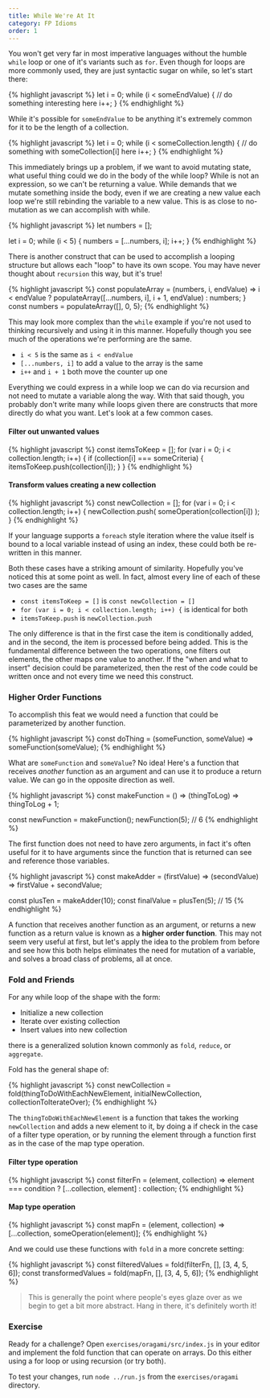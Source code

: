 ```yaml
---
title: While We're At It
category: FP Idioms
order: 1
---
```


You won't get very far in most imperative languages without the humble `while` loop or one of it's variants such as `for`. Even though for loops are more commonly used, they are just syntactic sugar on while, so let's start there:

{% highlight javascript %}
  let i = 0;
  while (i < someEndValue) {
    // do something interesting here
    i++;
  }
{% endhighlight %}

While it's possible for `someEndValue` to be anything it's extremely common for it to be the length of a collection.

{% highlight javascript %}
  let i = 0;
  while (i < someCollection.length) {
    // do something with someCollection[i] here
    i++;
  }
{% endhighlight %}

This immediately brings up a problem, if we want to avoid mutating state, what useful thing could we do in the body of the while loop? While is not an expression, so we can't be returning a value. While demands that we mutate something inside the body, even if we are creating a new value each loop we're still rebinding the variable to a new value. This is as close to no-mutation as we can accomplish with while.

{% highlight javascript %}
  let numbers = [];

  let i = 0;
  while (i < 5) {
    numbers = [...numbers, i];
    i++;
  }
{% endhighlight %}

There is another construct that can be used to accomplish a looping structure but allows each "loop" to have its own scope. You may have never thought about `recursion` this way, but it's true!

{% highlight javascript %}
  const populateArray = (numbers, i, endValue) =>
    i < endValue
      ? populateArray([...numbers, i], i + 1, endValue)
      : numbers;
  }
  const numbers = populateArray([], 0, 5);
{% endhighlight %}

This may look more complex than the `while` example if you're not used to thinking recursively and using it in this manner. Hopefully though you see much of the operations we're performing are the same.

- `i < 5` is the same as `i < endValue`
- `[...numbers, i]` to add a value to the array is the same
- `i++` and `i + 1` both move the counter up one

Everything we could express in a while loop we can do via recursion and not need to mutate a variable along the way. With that said though, you probably don't write many while loops given there are constructs that more directly do what you want. Let's look at a few common cases.

#### Filter out unwanted values

{% highlight javascript %}
  const itemsToKeep = [];
  for (var i = 0; i < collection.length; i++) {
    if (collection[i] === someCriteria) {
      itemsToKeep.push(collection[i]);
    }
  }
{% endhighlight %}

#### Transform values creating a new collection

{% highlight javascript %}
  const newCollection = [];
  for (var i = 0; i < collection.length; i++) {
    newCollection.push(
      someOperation(collection[i])
    );
  }
{% endhighlight %}

If your language supports a `foreach` style iteration where the value itself is bound to a local variable instead of using an index, these could both be re-written in this manner.

Both these cases have a striking amount of similarity. Hopefully you've noticed this at some point as well. In fact, almost every line of each of these two cases are the same

  - `const itemsToKeep = []` is `const newCollection = []`
  - `for (var i = 0; i < collection.length; i++) {` is identical for both
  - `itemsToKeep.push` is `newCollection.push`

The only difference is that in the first case the item is conditionally added, and in the second, the item is processed before being added. This is the fundamental difference between the two operations, one filters out elements, the other maps one value to another. If the "when and what to insert" decision could be parameterized, then the rest of the code could be written once and not every time we need this construct.

### Higher Order Functions

To accomplish this feat we would need a function that could be parameterized by another function.

{% highlight javascript %}
  const doThing = (someFunction, someValue) => someFunction(someValue);
{% endhighlight %}

What are `someFunction` and `someValue`? No idea! Here's a function that receives _another_ function as an argument and can use it to produce a return value. We can go in the opposite direction as well.

{% highlight javascript %}
  const makeFunction = () =>
    (thingToLog) => thingToLog + 1;

  const newFunction = makeFunction();
  newFunction(5); // 6
{% endhighlight %}

The first function does not need to have zero arguments, in fact it's often useful for it to have arguments since the function that is returned can see and reference those variables.

{% highlight javascript %}
  const makeAdder = (firstValue) =>
    (secondValue) =>
      firstValue + secondValue;

  const plusTen = makeAdder(10);
  const finalValue = plusTen(5); // 15
{% endhighlight %}

A function that receives another function as an argument, or returns a new function as a return value is known as a **higher order function**. This may not seem very useful at first, but let's apply the idea to the problem from before and see how this both helps eliminates the need for mutation of a variable, and solves a broad class of problems, all at once.

### Fold and Friends

For any while loop of the shape with the form:

- Initialize a new collection
- Iterate over existing collection
- Insert values into new collection

there is a generalized solution known commonly as `fold`, `reduce`, or `aggregate`.

Fold has the general shape of:

{% highlight javascript %}
  const newCollection = fold(thingToDoWithEachNewElement, initialNewCollection, collectionToIterateOver);
{% endhighlight %}

The `thingToDoWithEachNewElement` is a function that takes the working `newCollection` and adds a new element to it, by doing a if check in the case of a filter type operation, or by running the element through a function first as in the case of the map type operation.

#### Filter type operation
{% highlight javascript %}
  const filterFn = (element, collection) =>
    element === condition
      ? [...collection, element]
      : collection;
{% endhighlight %}

#### Map type operation
{% highlight javascript %}
  const mapFn = (element, collection) => [...collection, someOperation(element)];
{% endhighlight %}

And we could use these functions with `fold` in a more concrete setting:

{% highlight javascript %}
  const filteredValues = fold(filterFn, [], [3, 4, 5, 6]);
  const transformedValues = fold(mapFn, [], [3, 4, 5, 6]);
{% endhighlight %}

> This is generally the point where people's eyes glaze over as we begin to get a bit more abstract. Hang in there, it's definitely worth it!

### Exercise

Ready for a challenge? Open `exercises/oragami/src/index.js` in your editor and implement the fold function that can operate on arrays. Do this either using a for loop or using recursion (or try both).

To test your changes, run `node ../run.js` from the `exercises/oragami` directory.
